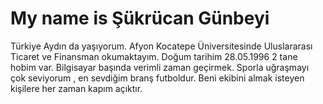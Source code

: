 # My name is Şükrücan Günbeyi
Türkiye Aydın da yaşıyorum.
Afyon Kocatepe Üniversitesinde Uluslararası Ticaret ve Finansman okumaktayım.
Doğum tarihim 28.05.1996
2 tane hobim var. 
Bilgisayar başında verimli zaman geçirmek.
Sporla uğraşmayı çok seviyorum , en sevdiğim branş futboldur.
Beni ekibini almak isteyen kişilere her zaman kapım açıktır.
